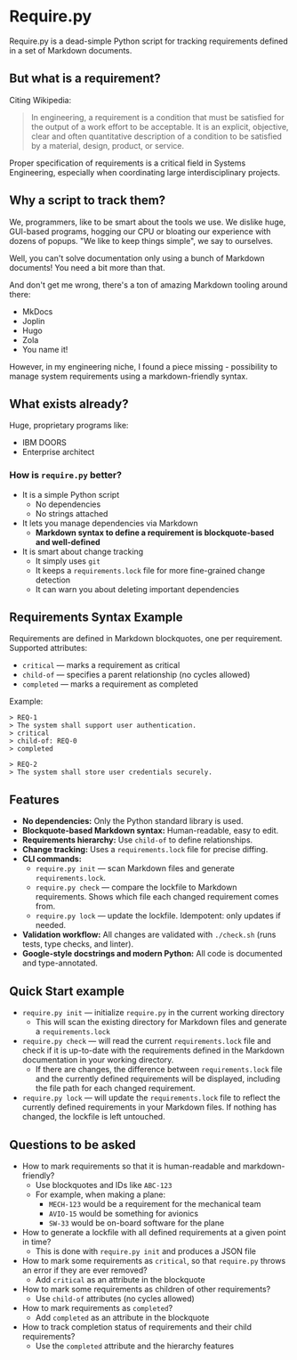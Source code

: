 # Require.py

Require.py is a dead-simple Python script for tracking requirements defined in a set of Markdown documents.

## But what is a requirement?

Citing Wikipedia:

> In engineering, a requirement is a condition that must be satisfied for the output of a work effort to be acceptable. It is an explicit, objective, clear and often quantitative description of a condition to be satisfied by a material, design, product, or service.

Proper specification of requirements is a critical field in Systems Engineering, especially when coordinating large interdisciplinary projects.

## Why a script to track them?

We, programmers, like to be smart about the tools we use. We dislike huge, GUI-based programs, hogging our CPU or bloating our experience with dozens of popups. "We like to keep things simple", we say to ourselves.

Well, you can't solve documentation only using a bunch of Markdown documents! You need a bit more than that.

And don't get me wrong, there's a ton of amazing Markdown tooling around there:

- MkDocs
- Joplin
- Hugo
- Zola
- You name it!

However, in my engineering niche, I found a piece missing - possibility to manage system requirements using a markdown-friendly syntax.

## What exists already?

Huge, proprietary programs like:

- IBM DOORS 
- Enterprise architect

### How is `require.py` better?

- It is a simple Python script
    - No dependencies
    - No strings attached
- It lets you manage dependencies via Markdown
    - **Markdown syntax to define a requirement is blockquote-based and well-defined**
- It is smart about change tracking
    - It simply uses `git`
    - It keeps a `requirements.lock` file for more fine-grained change detection
    - It can warn you about deleting important dependencies

## Requirements Syntax Example

Requirements are defined in Markdown blockquotes, one per requirement. Supported attributes:

- `critical` — marks a requirement as critical
- `child-of` — specifies a parent relationship (no cycles allowed)
- `completed` — marks a requirement as completed

Example:

```
> REQ-1
> The system shall support user authentication.
> critical
> child-of: REQ-0
> completed

> REQ-2
> The system shall store user credentials securely.
```

## Features

- **No dependencies:** Only the Python standard library is used.
- **Blockquote-based Markdown syntax:** Human-readable, easy to edit.
- **Requirements hierarchy:** Use `child-of` to define relationships.
- **Change tracking:** Uses a `requirements.lock` file for precise diffing.
- **CLI commands:**
    - `require.py init` — scan Markdown files and generate `requirements.lock`.
    - `require.py check` — compare the lockfile to Markdown requirements. Shows which file each changed requirement comes from.
    - `require.py lock` — update the lockfile. Idempotent: only updates if needed.
- **Validation workflow:** All changes are validated with `./check.sh` (runs tests, type checks, and linter).
- **Google-style docstrings and modern Python:** All code is documented and type-annotated.

## Quick Start example

- `require.py init` — initialize `require.py` in the current working directory
    - This will scan the existing directory for Markdown files and generate a `requirements.lock`
- `require.py check` — will read the current `requirements.lock` file and check if it is up-to-date with the requirements defined in the Markdown documentation in your working directory.
    - If there are changes, the difference between `requirements.lock` file and the currently defined requirements will be displayed, including the file path for each changed requirement.
- `require.py lock` — will update the `requirements.lock` file to reflect the currently defined requirements in your Markdown files. If nothing has changed, the lockfile is left untouched.

## Questions to be asked

- How to mark requirements so that it is human-readable and markdown-friendly?
    - Use blockquotes and IDs like `ABC-123`
    - For example, when making a plane:
        - `MECH-123` would be a requirement for the mechanical team
        - `AVIO-15` would be something for avionics
        - `SW-33` would be on-board software for the plane
- How to generate a lockfile with all defined requirements at a given point in time?
    - This is done with `require.py init` and produces a JSON file
- How to mark some requirements as `critical`, so that `require.py` throws an error if they are ever removed?
    - Add `critical` as an attribute in the blockquote
- How to mark some requirements as children of other requirements?
    - Use `child-of` attributes (no cycles allowed)
- How to mark requirements as `completed`?
    - Add `completed` as an attribute in the blockquote
- How to track completion status of requirements and their child requirements?
    - Use the `completed` attribute and the hierarchy features

